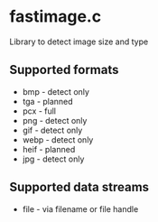 # fastimage.c

Library to detect image size and type

## Supported formats

* bmp - detect only
* tga - planned
* pcx - full
* png - detect only
* gif - detect only
* webp - detect only
* heif - planned
* jpg - detect only

## Supported data streams

* file - via filename or file handle
